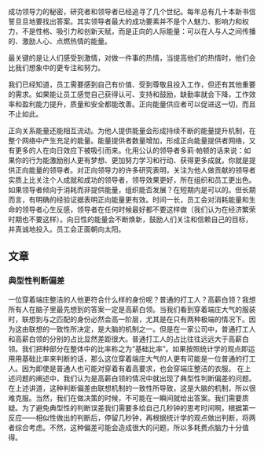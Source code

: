 成功领导力的秘密，研究者和领导者已经追寻了几个世纪。每年总有几十本新书信誓旦旦地要找出答案。其实领导者最大的成功要素并不是个人魅力、影响力和权力，不是性格、吸引力和创新天赋，而是正向的人际能量：可以在人与人之间传播的、激励人心、点燃热情的能量。

最关键的是让人们感受到激情，对做一件事的热情，当提高他们的热情时，他们会比我们想象中的更专注和努力。

我们已经知道，员工需要感到自己有价值、受到尊敬且投入工作，但还有其他重要的需求。如果能让员工感觉自己获得认可、支持和鼓励，缺勤率就会下降，工作效率和盈利能力提升，质量和安全都能改善。正向能量供应者可以促进这一切，而且不止如此。

正向关系能量还能相互流动。为他人提供能量会形成持续不断的能量提升机制，在整个网络中产生充足的能量。能量提供者数量增加，形成正向能量提供者网络，又有更多的人在向日效应下被吸引而来。化用公认的领导者多莉·帕顿的话来说：如果你的行为能激励别人更有梦想、更加努力学习和行动、获得更多成就，你就是提供正向能量的领导者。对正向领导力的许多研究表明，关注为他人做贡献的领导者实质上比关注个人成就和成功的领导者，领导效果更好，所在组织和员工更出色。如果领导者倾向于消耗而非提供能量，组织能否发展？在短期内是可以的。但长期而言，有明确的经验证据表明正向能量更有效。时间一长，员工会对消耗能量和生命的领导者心生反感，领导者在任何时候最好都不要这样做（我们认为在经济繁荣时期也不要这样）。向日性的能量会不断焕新，鼓励人们关注和信赖自己的目标，并真诚地投入。员工会正面朝向太阳。

## 文章

### 典型性判断偏差

一位穿着端庄整洁的人他更符合什么样的身份呢？普通的打工人？高薪白领？我想所有人在脑子里最先想到的答案一定是高薪白领。当我们看到穿着端庄大气的服装时，联想到与之匹配的身份必然会高一阶层，尤其是在只有两种极端的情况下。因为这由联想的一致性所决定，是大脑的机制之一。但是在一家公司中，普通打工人和高薪白领的分别的占比显然差距很大。普通打工人的占比往往远远大于高薪白领。我们把种部分在整体中的比率称之为“基础比率”。如果按照统计学的观点即运用用基础比率来判断的话，那么这位穿着端庄大气的人更有可能是一位普通的打工人。因为即使是普通人也可能对穿着有着高要求，也会穿端庄整洁的衣服。
在上述问题的阐述中，我们认为是高薪白领的情况中就出现了典型性判断偏差的问题。
在上述讲道，这种判断偏差由联想机制的一致性所导致，这是大脑的机制，所以很难克服。当然，我们在做决策的时候，不可能在一瞬间就给出答案。我们需要质疑。为了避免典型性的判断误差我们需要多给自己几秒钟的思考时间啊，根据第一反应——相似性做出的判断后，停留几秒钟，再根据统计学的观点做出判断，将两者综合考虑。不然，这种偏差可能会造成很大的问题，所以多耗费点脑力十分值得。